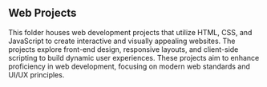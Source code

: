 ## Web Projects

This folder houses web development projects that utilize HTML, CSS, and JavaScript to create interactive and visually appealing websites. The projects explore front-end design, responsive layouts, and client-side scripting to build dynamic user experiences. These projects aim to enhance proficiency in web development, focusing on modern web standards and UI/UX principles.
